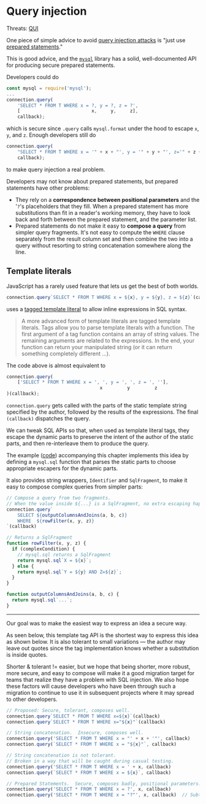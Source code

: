 # Query injection

Threats: [QUI][]

One piece of simple advice to avoid [query injection attacks][QUI] is
"just use [prepared statements][]."

This is good advice, and the [`mysql`][] library has a
solid, well-documented API for producing secure prepared statements.

Developers could do

```js
const mysql = require('mysql');
...
connection.query(
    'SELECT * FROM T WHERE x = ?, y = ?, z = ?',
    [                          x,     y,     z],
    callback);
```

which is secure since `.query` calls `mysql.format` under the hood
to escape `x`, `y`, and `z`.  Enough developers still do

```js
connection.query(
    "SELECT * FROM T WHERE x = '" + x + "', y = '" + y + "', z='" + z + "'",
    callback);
```

to make query injection a real problem.


Developers may not know about prepared statements, but prepared
statements have other problems:

*  They rely on a **correspondence between positional parameters**
   and the '`?`'s placeholders that they fill.  When a prepared statement
   has more substitutions than fit in a reader's working memory, they
   have to look back and forth between the prepared statement, and the
   parameter list.
*  Prepared statements do not make it easy to **compose a query** from
   simpler query fragments.  It's not easy to compute the `WHERE`
   clause separately from the result column set and then combine the
   two into a query without resorting to string concatenation
   somewhere along the line.


## Template literals

JavaScript has a rarely used feature that lets us get the best of
both worlds.


```js
connection.query`SELECT * FROM T WHERE x = ${x}, y = ${y}, z = ${z}`(callback)
```

uses a [tagged template literal][] to allow inline expressions in SQL
syntax.

> A more advanced form of template literals are tagged template
> literals. Tags allow you to parse template literals with a
> function. The first argument of a tag function contains an array of
> string values. The remaining arguments are related to the
> expressions. In the end, your function can return your manipulated
> string (or it can return something completely different ...).

The code above is almost equivalent to

```js
connection.query(
    ['SELECT * FROM T WHERE x = ', ', y = ', ', z = ', ''],
                                  x         y         z
)(callback);
```

`connection.query` gets called with the parts of the static
template string specified by the author, followed by the results of
the expressions.  The final `(callback)` dispatches the query.

We can tweak SQL APIs so that, when used as template literal tags,
they escape the dynamic parts to preserve the intent of the author of
the static parts, and then re-interleave them to produce the query.

The example ([code][sql-code]) accompanying this chapter implements
this idea by defining a `mysql.sql` function that parses the static
parts to choose appropriate escapers for the dynamic parts.

It also provides string wrappers, `Identifier` and `SqlFragment`, to
make it easy to compose complex queries from simpler parts:

```js
// Compose a query from two fragments.
// When the value inside ${...} is a SqlFragment, no extra escaping happens.
connection.query`
    SELECT ${outputColumnsAndJoins(a, b, c)}
    WHERE  ${rowFilter(x, y, z)}
`(callback)

// Returns a SqlFragment
function rowFilter(x, y, z) {
  if (complexCondition) {
    // mysql.sql returns a SqlFragment
    return mysql.sql`X = ${x}`;
  } else {
    return mysql.sql`Y = ${y} AND Z=${z}`;
  }
}

function outputColumnsAndJoins(a, b, c) {
  return mysql.sql`...`;
}
```

----

Our goal was to make the easiest way to express an idea a secure way.

As seen below, this template tag API is the shortest way to express
this idea as shown below.  It is also tolerant to small variations
&mdash; the author may leave out quotes since the tag implementation
knows whether a substitution is inside quotes.

Shorter & tolerant != easier, but we hope that being shorter, more
robust, more secure, and easy to compose will make it a good migration
target for teams that realize they have a problem with SQL injection.
We also hope these factors will cause developers who have been through
such a migration to continue to use it in subsequent projects where it
may spread to other developers.


```js
// Proposed: Secure, tolerant, composes well.
connection.query`SELECT * FROM T WHERE x=${x}`(callback)
connection.query`SELECT * FROM T WHERE x="${x}"`(callback)

// String concatenation.  Insecure, composes well.
connection.query('SELECT * FROM T WHERE x = "' + x + '"', callback)
connection.query(`SELECT * FROM T WHERE x = "${x}"`, callback)

// String concatenation is not tolerant.
// Broken in a way that will be caught during casual testing.
connection.query('SELECT * FROM T WHERE x = ' + x, callback)
connection.query(`SELECT * FROM T WHERE x = ${x}`, callback)

// Prepared Statements.  Secure, composes badly, positional parameters.
connection.query('SELECT * FROM T WHERE x = ?', x, callback)
connection.query('SELECT * FROM T WHERE x = "?"', x, callback)  // Subtly broken
```



[`mysql`]: https://www.npmjs.com/package/mysql
[QUI]: ../chapter-1/threat-QUI.md
[prepared statements]: https://www.owasp.org/index.php/SQL_Injection_Prevention_Cheat_Sheet#Defense_Option_1:_Prepared_Statements_.28with_Parameterized_Queries.29
[tagged template literal]: https://developer.mozilla.org/en-US/docs/Web/JavaScript/Reference/Template_literals#Tagged_template_literals
[sql-code]: https://github.com/google/node-sec-roadmap/tree/master/chapter-7/examples/sql
